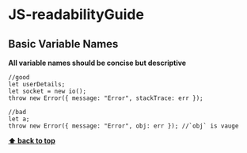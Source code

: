 # JS-readabilityGuide

## Basic Variable Names

**All variable names should be concise but descriptive**

```
//good
let userDetails;
let socket = new io();
throw new Error({ message: "Error", stackTrace: err });

//bad
let a;
throw new Error({ message: "Error", obj: err }); //`obj` is vauge
```

**[⬆ back to top](#js-readabilityguide)**
